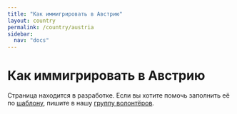 ```yaml
---
title: "Как иммигрировать в Австрию"
layout: country
permalink: /country/austria
sidebar:
  nav: "docs"
---
```


# Как иммигрировать в Австрию

Страница находится в разработке. Если вы хотите помочь заполнить её по [шаблону](/template), пишите в нашу [группу волонтёров](https://t.me/+FHi3FnJaoWJkMDAx).
